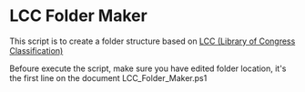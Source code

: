 # LCC Folder Maker
This script is to create a folder structure based on <a href="https://www.loc.gov/catdir/cpso/lcco/">LCC (Library of Congress Classification)</a>


Befoure execute the script, make sure you have edited folder location, it's the first line on the document LCC_Folder_Maker.ps1
